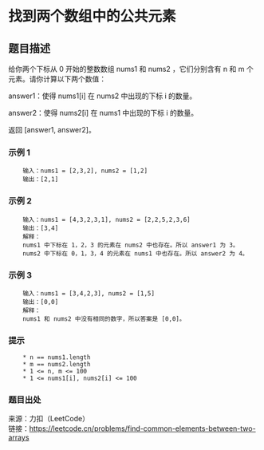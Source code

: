 # 找到两个数组中的公共元素

## 题目描述

给你两个下标从 0 开始的整数数组 nums1 和 nums2 ，它们分别含有 n 和 m 个元素。请你计算以下两个数值：

answer1：使得 nums1[i] 在 nums2 中出现的下标 i 的数量。

answer2：使得 nums2[i] 在 nums1 中出现的下标 i 的数量。

返回 [answer1, answer2]。

### 示例 1

```text
    输入：nums1 = [2,3,2], nums2 = [1,2]
    输出：[2,1]
```

### 示例 2

```text
    输入：nums1 = [4,3,2,3,1], nums2 = [2,2,5,2,3,6]
    输出：[3,4]
    解释：
    nums1 中下标在 1，2，3 的元素在 nums2 中也存在。所以 answer1 为 3。
    nums2 中下标在 0，1，3，4 的元素在 nums1 中也存在。所以 answer2 为 4。
```

### 示例 3

```text
    输入：nums1 = [3,4,2,3], nums2 = [1,5]
    输出：[0,0]
    解释：
    nums1 和 nums2 中没有相同的数字，所以答案是 [0,0]。
```

### 提示

```text
    * n == nums1.length
    * m == nums2.length
    * 1 <= n, m <= 100
    * 1 <= nums1[i], nums2[i] <= 100
```

### 题目出处

来源：力扣（LeetCode）  
链接：<https://leetcode.cn/problems/find-common-elements-between-two-arrays>
